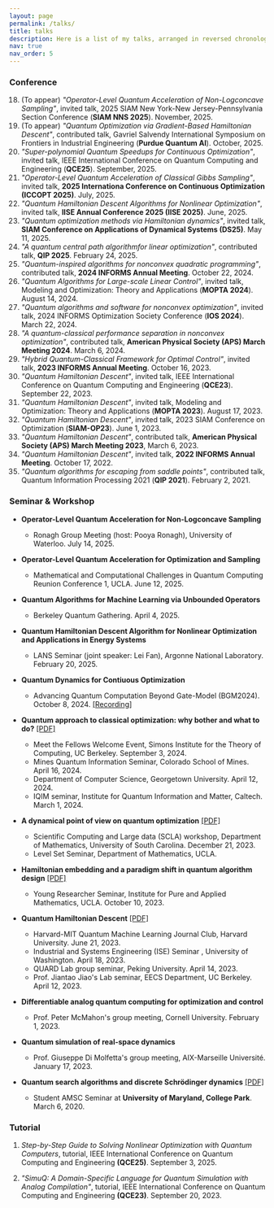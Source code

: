 ```yaml
---
layout: page
permalink: /talks/
title: talks
description: Here is a list of my talks, arranged in reversed chronological order.
nav: true
nav_order: 5
---
```


### Conference
18. (To appear) *"Operator-Level Quantum Acceleration of Non-Logconcave Sampling"*, invited talk, 2025 SIAM New York-New Jersey-Pennsylvania Section Conference (**SIAM NNS 2025**). November, 2025.
17. (To appear) *"Quantum Optimization via Gradient-Based Hamiltonian Descent"*, contributed talk, Gavriel Salvendy International Symposium on Frontiers in Industrial Engineering (**Purdue Quantum AI**). October, 2025.
16. *"Super-polynomial Quantum Speedups for Continuous Optimization"*, invited talk, IEEE International Conference on Quantum Computing and Engineering (**QCE25**). September, 2025.
15. *"Operator-Level Quantum Acceleration of Classical Gibbs Sampling"*, invited talk, **2025 Internationa Conference on Continuous Optimization (ICCOPT 2025)**. July, 2025.
14. *"Quantum Hamiltonian Descent Algorithms for Nonlinear Optimization"*, invited talk, **IISE Annual Conference 2025 (IISE 2025)**. June, 2025.
13. *"Quantum optimization methods via Hamiltonian dynamics"*, invited talk, **SIAM Conference on Applications of Dynamical Systems (DS25)**. May 11, 2025.
12. *"A quantum central path algorithmfor linear optimization"*, contributed talk, **QIP 2025**. February 24, 2025.
11. *"Quantum-inspired algorithms for nonconvex quadratic programming"*, contributed talk, **2024 INFORMS Annual Meeting**. October 22, 2024.
10. *"Quantum Algorithms for Large-scale Linear Control"*, invited talk, Modeling and Optimization: Theory and Applications (**MOPTA 2024**). August 14, 2024.
9. *"Quantum algorithms and software for nonconvex optimization"*, invited talk, 2024 INFORMS Optimization Society Conference (**IOS 2024**). March 22, 2024.
8. *"A quantum-classical performance separation in nonconvex optimization"*, contributed talk, **American Physical Society (APS) March Meeting 2024**. March 6, 2024.
7. *"Hybrid Quantum-Classical Framework for Optimal Control"*, invited talk, **2023 INFORMS Annual Meeting**. October 16, 2023.
6. *"Quantum Hamiltonian Descent"*, invited talk, IEEE International Conference on Quantum Computing and Engineering (**QCE23**). September 22, 2023.
5. *"Quantum Hamiltonian Descent"*, invited talk, Modeling and Optimization: Theory and Applications (**MOPTA 2023**). August 17, 2023.
4. *"Quantum Hamiltonian Descent"*, invited talk, 2023 SIAM Conference on Optimization (**SIAM-OP23**). June 1, 2023.
3. *"Quantum Hamiltonian Descent"*, contributed talk, **American Physical Society (APS) March Meeting 2023**, March 6, 2023.
2. *"Quantum Hamiltonian Descent"*, invited talk, **2022 INFORMS Annual Meeting**. October 17, 2022.
1. *"Quantum algorithms for escaping from saddle points"*, contributed talk, Quantum Information Processing 2021 (**QIP 2021**). February 2, 2021.


### Seminar & Workshop
- **Operator-Level Quantum Acceleration for Non-Logconcave Sampling**
	- Ronagh Group Meeting (host: Pooya Ronagh), University of Waterloo. July 14, 2025.

- **Operator-Level Quantum Acceleration for Optimization and Sampling**
	- Mathematical and Computational Challenges in Quantum Computing Reunion Conference 1, UCLA. June 12, 2025.

- **Quantum Algorithms for Machine Learning via Unbounded Operators**
	- Berkeley Quantum Gathering. April 4, 2025.

- **Quantum Hamiltonian Descent Algorithm for Nonlinear Optimization and Applications in Energy Systems**
	- LANS Seminar (joint speaker: Lei Fan), Argonne National Laboratory. February 20, 2025.

- **Quantum Dynamics for Contiuous Optimization** 
	- Advancing Quantum Computation Beyond Gate-Model (BGM2024). October 8, 2024. [[Recording]](https://www.youtube.com/watch?v=5a-TnaHEDEs)

- **Quantum approach to classical optimization: why bother and what to do?** [[PDF]](https://drive.google.com/file/d/1rGAMp_zqSD74c4NVkMnKbMJHxQ3dag6C/view?usp=sharing) 
	- Meet the Fellows Welcome Event, Simons Institute for the Theory of Computing, UC Berkeley. September 3, 2024.
	- Mines Quantum Information Seminar, Colorado School of Mines. April 16, 2024.
	- Department of Computer Science, Georgetown University. April 12, 2024.
	- IQIM seminar, Institute for Quantum Information and Matter, Caltech. March 1, 2024.

- **A dynamical point of view on quantum optimization** [[PDF]](https://drive.google.com/file/d/181Jl10RFJUkk5-Gr7c-MC1QQPpTDPi_f/view?usp=sharing)
	- Scientific Computing and Large data (SCLA) workshop, Department of Mathematics, University of South Carolina. December 21, 2023.
	- Level Set Seminar, Department of Mathematics, UCLA.

- **Hamiltonian embedding and a paradigm shift in quantum algorithm design** [[PDF]](https://drive.google.com/file/d/10xGoYIlYjUBOShlLYficUwZIIUj-kWgA/view?usp=sharing)
	- Young Researcher Seminar, Institute for Pure and Applied Mathematics, UCLA. October 10, 2023.

- **Quantum Hamiltonian Descent** [[PDF]](https://drive.google.com/file/d/1YAwHGrD-fUT6GMZlY3btboFVJNiiTUfs/view?usp=sharing)
	- Harvard-MIT Quantum Machine Learning Journal Club, Harvard University. June 21, 2023.
	- Industrial and Systems Engineering (ISE) Seminar , University of Washington. April 18, 2023.
	- QUARD Lab group seminar, Peking University. April 14, 2023.
	- Prof. Jiantao Jiao's Lab seminar, EECS Department, UC Berkeley. April 12, 2023.

- **Differentiable analog quantum computing for optimization and control**
	- Prof. Peter McMahon's group meeting, Cornell University. February 1, 2023.

- **Quantum simulation of real-space dynamics**
	- Prof. Giuseppe Di Molfetta's group meeting, AIX-Marseille Université. January 17, 2023.

- **Quantum search algorithms and discrete Schrödinger dynamics** [[PDF]](https://drive.google.com/file/d/13M6osYI0eJZWEWIpasVzUSLWCinlC1ib/view?usp=sharing)
	- Student AMSC Seminar at **University of Maryland, College Park**. March 6, 2020. 

### Tutorial
1. *Step-by-Step Guide to Solving Nonlinear Optimization with Quantum Computers*, tutorial, IEEE International Conference on Quantum Computing and Engineering **(QCE25)**. September 3, 2025.

2. *"SimuQ: A Domain-Specific Language for Quantum Simulation with Analog Compilation"*, tutorial, IEEE International Conference on Quantum Computing and Engineering **(QCE23)**. September 20, 2023.

